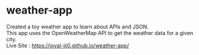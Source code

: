 # weather-app
Created a toy weather app to learn about APIs and JSON. <br>
This app uses the OpenWeatherMap API to get the weather data for a given city. <br>
Live Site : https://joyal-jij0.github.io/weather-app/